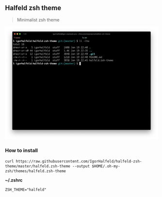 ## Halfeld zsh theme

> Minimalist zsh theme

![screenshot](/screen.png)


### How to install

```
curl https://raw.githubusercontent.com/IgorHalfeld/halfeld-zsh-theme/master/halfeld.zsh-theme --output $HOME/.oh-my-zsh/themes/halfeld.zsh-theme
```

__~/.zshrc__
```
ZSH_THEME="halfeld"
```



